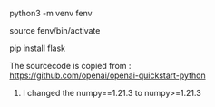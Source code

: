 python3 -m venv fenv

source fenv/bin/activate

pip install flask

The sourcecode is copied from :  
https://github.com/openai/openai-quickstart-python 

1) I changed the numpy==1.21.3 to numpy>=1.21.3